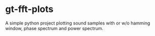 # gt-fft-plots
A simple python project plotting sound samples with or w/o hamming window, phase spectrum and power spectrum.
